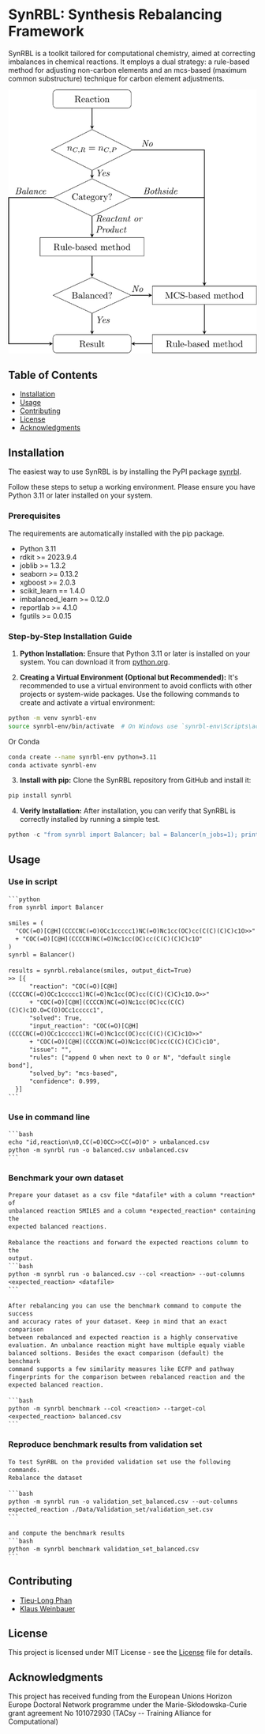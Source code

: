 # SynRBL: Synthesis Rebalancing Framework

SynRBL is a toolkit tailored for computational chemistry, aimed at correcting imbalances in chemical reactions. It employs a dual strategy: a rule-based method for adjusting non-carbon elements and an mcs-based (maximum common substructure) technique for carbon element adjustments.

![screenshot](./Docs/Images/Flowchart.png)


## Table of Contents
- [Installation](#installation)
- [Usage](#usage)
- [Contributing](#contributing)
- [License](#license)
- [Acknowledgments](#acknowledgments)


## Installation

The easiest way to use SynRBL is by installing the PyPI package 
[synrbl](https://pypi.org/project/synrbl/). 

Follow these steps to setup a
working environment. Please ensure you have Python 3.11 or later installed on 
your system.

### Prerequisites
The requirements are automatically installed with the pip package.

- Python 3.11
- rdkit >= 2023.9.4
- joblib >= 1.3.2
- seaborn >= 0.13.2
- xgboost >= 2.0.3
- scikit_learn == 1.4.0
- imbalanced_learn >= 0.12.0
- reportlab >= 4.1.0
- fgutils >= 0.0.15

### Step-by-Step Installation Guide

1. **Python Installation:**
  Ensure that Python 3.11 or later is installed on your system. You can download it from [python.org](https://www.python.org/downloads/).

2. **Creating a Virtual Environment (Optional but Recommended):**
  It's recommended to use a virtual environment to avoid conflicts with other projects or system-wide packages. Use the following commands to create and activate a virtual environment:

  ```bash
  python -m venv synrbl-env
  source synrbl-env/bin/activate  # On Windows use `synrbl-env\Scripts\activate`
  ```
  Or Conda

  ```bash
  conda create --name synrbl-env python=3.11
  conda activate synrbl-env
  ```

3. **Install with pip:**
  Clone the SynRBL repository from GitHub and install it:

  ```bash
  pip install synrbl
  ```

4. **Verify Installation:**
  After installation, you can verify that SynRBL is correctly installed by running a simple test.

  ```python
  python -c "from synrbl import Balancer; bal = Balancer(n_jobs=1); print(bal.rebalance('CC(=O)OCC>>CC(=O)O'))"
  ```

## Usage
### Use in script
    ```python
    from synrbl import Balancer

    smiles = (
      "COC(=O)[C@H](CCCCNC(=O)OCc1ccccc1)NC(=O)Nc1cc(OC)cc(C(C)(C)C)c1O>>"
      + "COC(=O)[C@H](CCCCN)NC(=O)Nc1cc(OC)cc(C(C)(C)C)c1O"
    )
    synrbl = Balancer()

    results = synrbl.rebalance(smiles, output_dict=True)
    >> [{
          "reaction": "COC(=O)[C@H](CCCCNC(=O)OCc1ccccc1)NC(=O)Nc1cc(OC)cc(C(C)(C)C)c1O.O>>"
          + "COC(=O)[C@H](CCCCN)NC(=O)Nc1cc(OC)cc(C(C)(C)C)c1O.O=C(O)OCc1ccccc1",
          "solved": True,
          "input_reaction": "COC(=O)[C@H](CCCCNC(=O)OCc1ccccc1)NC(=O)Nc1cc(OC)cc(C(C)(C)C)c1O>>"
          + "COC(=O)[C@H](CCCCN)NC(=O)Nc1cc(OC)cc(C(C)(C)C)c1O",
          "issue": "",
          "rules": ["append O when next to O or N", "default single bond"],
          "solved_by": "mcs-based",
          "confidence": 0.999,
      }]
    ```

### Use in command line
    ```bash
    echo "id,reaction\n0,CC(=O)OCC>>CC(=O)O" > unbalanced.csv
    python -m synrbl run -o balanced.csv unbalanced.csv
    ```
    
### Benchmark your own dataset
    Prepare your dataset as a csv file *datafile* with a column *reaction* of
    unbalanced reaction SMILES and a column *expected_reaction* containing the
    expected balanced reactions.    
    
    Rebalance the reactions and forward the expected reactions column to the
    output.
    ```bash
    python -m synrbl run -o balanced.csv --col <reaction> --out-columns <expected_reaction> <datafile>
    ```

    After rebalancing you can use the benchmark command to compute the success
    and accuracy rates of your dataset. Keep in mind that an exact comparison 
    between rebalanced and expected reaction is a highly conservative 
    evaluation. An unbalance reaction might have multiple equaly viable 
    balanced soltions. Besides the exact comparison (default) the benchmark 
    command supports a few similarity measures like ECFP and pathway 
    fingerprints for the comparison between rebalanced reaction and the 
    expected balanced reaction.

    ```bash
    python -m synrbl benchmark --col <reaction> --target-col <expected_reaction> balanced.csv
    ```

### Reproduce benchmark results from validation set
    To test SynRBL on the provided validation set use the following commands.
    Rebalance the dataset

    ```bash
    python -m synrbl run -o validation_set_balanced.csv --out-columns expected_reaction ./Data/Validation_set/validation_set.csv
    ```
    
    and compute the benchmark results
    ```bash
    python -m synrbl benchmark validation_set_balanced.csv
    ```
    

## Contributing
- [Tieu-Long Phan](https://tieulongphan.github.io/)
- [Klaus Weinbauer](https://github.com/klausweinbauer)

## License

This project is licensed under MIT License - see the [License](LICENSE) file for details.

## Acknowledgments

This project has received funding from the European Unions Horizon Europe Doctoral Network programme under the Marie-Skłodowska-Curie grant agreement No 101072930 (TACsy -- Training Alliance for Computational)
